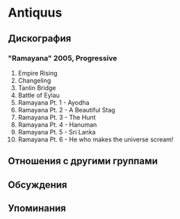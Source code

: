 # Antiquus



## Дискография

### "Ramayana" 2005, Progressive

1. Empire Rising
2. Changeling
3. Tanlin Bridge
4. Battle of Eylau
5. Ramayana Pt. 1 - Ayodha
6. Ramayana Pt. 2 - A Beautiful Stag
7. Ramayana Pt. 3 - The Hunt
8. Ramayana Pt. 4 - Hanuman
9. Ramayana Pt. 5 - Sri Lanka
10. Ramayana Pt. 6 - He who makes the universe scream!


## Отношения с другими группами


## Обсуждения


## Упоминания

